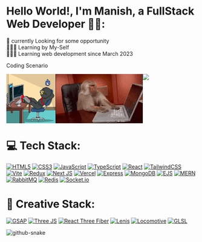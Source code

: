 <!-- <img src="./project2.png" alt="GitHub Banner" width="100%" /> -->

# Hello World!, I'm Manish, a FullStack Web Developer 👋🏼:
🛜 currently Looking for some opportunity<br>👨🏼‍🎓 Learning by My-Self<br>👨🏼‍💻 Learning web development since March 2023

Coding Scenario
<div style='display:flex;width:100%;flex-wrap:wrap'><img style='height:130px' src='coder.gif' />
<img style='height:130px' src='monkey.gif' />
<img style='height:130px' src='panther.gif' /></div>

# 💻 Tech Stack:
[![HTML5](https://img.shields.io/badge/html5-%23E34F26.svg?style=for-the-badge&logo=html5&logoColor=white)](https://developer.mozilla.org/en-US/docs/Web/HTML) [![CSS3](https://img.shields.io/badge/css3-%231572B6.svg?style=for-the-badge&logo=css3&logoColor=white)](https://developer.mozilla.org/en-US/docs/Web/CSS) [![JavaScript](https://img.shields.io/badge/javascript-%23323330.svg?style=for-the-badge&logo=javascript&logoColor=%23F7DF1E)](https://developer.mozilla.org/en-US/docs/Web/JavaScript) [![TypeScript](https://img.shields.io/badge/typescript-%23007ACC.svg?style=for-the-badge&logo=typescript&logoColor=white)](https://www.typescriptlang.org/) [![React](https://img.shields.io/badge/react-%2320232a.svg?style=for-the-badge&logo=react&logoColor=%2361DAFB)](https://react.dev/) [![TailwindCSS](https://img.shields.io/badge/tailwindcss-%2338B2AC.svg?style=for-the-badge&logo=tailwind-css&logoColor=white)](https://tailwindcss.com/) [![Vite](https://img.shields.io/badge/vite-%23646CFF.svg?style=for-the-badge&logo=vite&logoColor=white)](https://vitejs.dev/) [![Redux](https://img.shields.io/badge/redux-%23593d88.svg?style=for-the-badge&logo=redux&logoColor=white)](https://redux.js.org/) [![Next JS](https://img.shields.io/badge/Next-black?style=for-the-badge&logo=next.js&logoColor=white)](https://nextjs.org/) [![Vercel](https://img.shields.io/badge/vercel-%23000000.svg?style=for-the-badge&logo=vercel&logoColor=white)](https://vercel.com/) [![Express](https://img.shields.io/badge/Express-000000?style=for-the-badge&logo=express&logoColor=white)](https://expressjs.com/) [![MongoDB](https://img.shields.io/badge/MongoDB-%234ea94b.svg?style=for-the-badge&logo=mongodb&logoColor=white)](https://www.mongodb.com/) [![EJS](https://img.shields.io/badge/EJS-B4CA65?style=for-the-badge&logo=ejs&logoColor=white)](https://ejs.co/) [![MERN](https://img.shields.io/badge/MERN-000000?style=for-the-badge&logo=mongodb&logoColor=white)](https://www.mongodb.com/mern-stack) [![RabbitMQ](https://img.shields.io/badge/RabbitMQ-FF6600?style=for-the-badge&logo=rabbitmq&logoColor=white)](https://www.rabbitmq.com/) [![Redis](https://img.shields.io/badge/redis-%23DD0031.svg?style=for-the-badge&logo=redis&logoColor=white)](https://redis.io/) [![Socket.io](https://img.shields.io/badge/Socket.io-black?style=for-the-badge&logo=socket.io&badgeColor=010101)](https://socket.io/)

# 🎨 Creative Stack:
[![GSAP](https://img.shields.io/badge/GSAP-88CE02?style=for-the-badge&logo=greensock&logoColor=white)](https://gsap.com/) [![Three JS](https://img.shields.io/badge/Three.js-black?style=for-the-badge&logo=three.js&logoColor=white)](https://threejs.org/) [![React Three Fiber](https://img.shields.io/badge/React%20Three%20Fiber-000000?style=for-the-badge&logo=three.js&logoColor=white)](https://docs.pmnd.rs/react-three-fiber/) [![Lenis](https://img.shields.io/badge/Lenis-000000?style=for-the-badge&logo=https://lenis.studiofreight.com/assets/favicon.png&logoColor=white)](https://lenis.studiofreight.com/) [![Locomotive](https://img.shields.io/badge/Locomotive-000000?style=for-the-badge&logo=https://locomotive.ca/assets/favicon.png&logoColor=white)](https://locomotivemtl.github.io/locomotive-scroll/) [![GLSL](https://img.shields.io/badge/GLSL-5586A4?style=for-the-badge&logo=opengl&logoColor=white)](https://www.khronos.org/opengl/wiki/Core_Language_(GLSL))

<picture>
  <source media="(prefers-color-scheme: dark)" srcset="https://raw.githubusercontent.com/Manishbhai9350/Manishbhai9350/output/github-snake-dark.svg" />
  <source media="(prefers-color-scheme: light)" srcset="https://raw.githubusercontent.com/Manishbhai9350/Manishbhai9350/output/github-snake.svg" />
  <img alt="github-snake" src="https://raw.githubusercontent.com/tobiasmeyhoefer/tobiasmeyhoefer/output/github-snake.svg" />
</picture>
